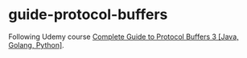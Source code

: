 # guide-protocol-buffers

Following Udemy course [Complete Guide to Protocol Buffers 3 [Java, Golang, Python]](https://www.udemy.com/course/protocol-buffers/).
